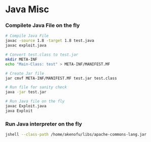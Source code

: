 # Java Misc
### Compilete Java File on the fly
```bash
# Compile Java File
javac -source 1.8 -target 1.8 test.java
javac exploit.java

# Convert test.class to test.jar 
mkdir META-INF
echo "Main-Class: test" > META-INF/MANIFEST.MF

# Create Jar file
jar cmvf META-INF/MANIFEST.MF test.jar test.class

# Run file for sanity check
java -jar test.jar

# Run Java file on the fly
javac Exploit.java
java Exploit
```

### Run Java interpreter on the fly
```bash
jshell --class-path /home/akenofu/libs/apache-commons-lang.jar
```